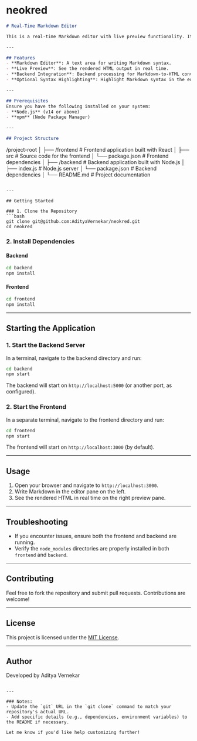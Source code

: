 # neokred

```markdown
# Real-Time Markdown Editor

This is a real-time Markdown editor with live preview functionality. It converts Markdown input into HTML in real-time and displays the rendered HTML in a separate preview pane. The project uses React for the frontend and Node.js for the backend.

---

## Features
- **Markdown Editor**: A text area for writing Markdown syntax.
- **Live Preview**: See the rendered HTML output in real time.
- **Backend Integration**: Backend processing for Markdown-to-HTML conversion.
- **Optional Syntax Highlighting**: Highlight Markdown syntax in the editor.

---

## Prerequisites
Ensure you have the following installed on your system:
- **Node.js** (v14 or above)
- **npm** (Node Package Manager)

---

## Project Structure
```
/project-root
│
├── /frontend         # Frontend application built with React
│   ├── src           # Source code for the frontend
│   └── package.json  # Frontend dependencies
│
├── /backend          # Backend application built with Node.js
│   ├── index.js     # Node.js server
│   └── package.json  # Backend dependencies
│
└── README.md         # Project documentation
```

---

## Getting Started

### 1. Clone the Repository
```bash
git clone git@github.com:AdityaVernekar/neokred.git
cd neokred
```

### 2. Install Dependencies

#### Backend
```bash
cd backend
npm install
```

#### Frontend
```bash
cd frontend
npm install
```

---

## Starting the Application

### 1. Start the Backend Server
In a terminal, navigate to the backend directory and run:
```bash
cd backend
npm start
```
The backend will start on `http://localhost:5000` (or another port, as configured).

### 2. Start the Frontend
In a separate terminal, navigate to the frontend directory and run:
```bash
cd frontend
npm start
```
The frontend will start on `http://localhost:3000` (by default).

---

## Usage
1. Open your browser and navigate to `http://localhost:3000`.
2. Write Markdown in the editor pane on the left.
3. See the rendered HTML in real time on the right preview pane.

---

## Troubleshooting
- If you encounter issues, ensure both the frontend and backend are running.
- Verify the `node_modules` directories are properly installed in both `frontend` and `backend`.

---

## Contributing
Feel free to fork the repository and submit pull requests. Contributions are welcome!

---

## License
This project is licensed under the [MIT License](LICENSE).

---

## Author
Developed by Aditya Vernekar
```

---

### Notes:
- Update the `git` URL in the `git clone` command to match your repository's actual URL.
- Add specific details (e.g., dependencies, environment variables) to the README if necessary.

Let me know if you'd like help customizing further!